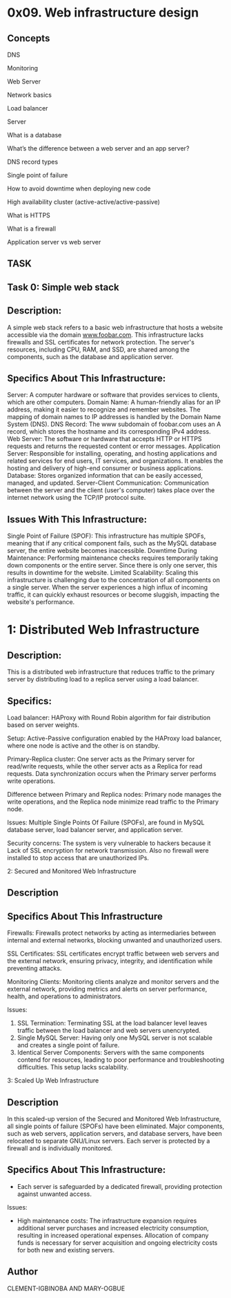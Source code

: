 # 0x09. Web infrastructure design
## Concepts
DNS

Monitoring

Web Server

Network basics

Load balancer

Server

What is a database

What’s the difference between a web server and an app server?

DNS record types

Single point of failure

How to avoid downtime when deploying new code

High availability cluster (active-active/active-passive)

What is HTTPS

What is a firewall

Application server vs web server

## TASK

## Task 0: Simple web stack

## Description:
A simple web stack refers to a basic web infrastructure that hosts a website accessible via the domain www.foobar.com. This infrastructure lacks firewalls and SSL certificates for network protection. The server's resources, including CPU, RAM, and SSD, are shared among the components, such as the database and application server.

## Specifics About This Infrastructure:

Server: A computer hardware or software that provides services to clients, which are other computers.
Domain Name: A human-friendly alias for an IP address, making it easier to recognize and remember websites. The mapping of domain names to IP addresses is handled by the Domain Name System (DNS).
DNS Record: The www subdomain of foobar.com uses an A record, which stores the hostname and its corresponding IPv4 address.
Web Server: The software or hardware that accepts HTTP or HTTPS requests and returns the requested content or error messages.
Application Server: Responsible for installing, operating, and hosting applications and related services for end users, IT services, and organizations. It enables the hosting and delivery of high-end consumer or business applications.
Database: Stores organized information that can be easily accessed, managed, and updated.
Server-Client Communication: Communication between the server and the client (user's computer) takes place over the internet network using the TCP/IP protocol suite.

## Issues With This Infrastructure: 

Single Point of Failure (SPOF): This infrastructure has multiple SPOFs, meaning that if any critical component fails, such as the MySQL database server, the entire website becomes inaccessible.
Downtime During Maintenance: Performing maintenance checks requires temporarily taking down components or the entire server. Since there is only one server, this results in downtime for the website.
Limited Scalability: Scaling this infrastructure is challenging due to the concentration of all components on a single server. When the server experiences a high influx of incoming traffic, it can quickly exhaust resources or become sluggish, impacting the website's performance.

# 1: Distributed Web Infrastructure

## Description:
This is a distributed web infrastructure that reduces traffic to the primary server by distributing load to a replica server using a load balancer.

## Specifics:
Load balancer: HAProxy with Round Robin algorithm for fair distribution based on server weights.

 Setup: Active-Passive configuration enabled by the HAProxy load balancer, where one node is active and the other is on standby.

 Primary-Replica cluster: One server acts as the Primary server for read/write requests, while the other server acts as a Replica for read requests. Data synchronization occurs when the Primary server performs write operations.

Difference between Primary and Replica nodes: Primary node manages the write operations, and the Replica node minimize read traffic to the Primary node.

Issues:
Multiple Single Points Of Failure (SPOFs), are found in MySQL database server, load balancer server, and application server.

Security concerns: The system is very vulnerable to hackers because it Lack of SSL encryption for network transmission. Also no firewall were installed to stop access that are unauthorized IPs.

2: Secured and Monitored Web Infrastructure

## Description
## Specifics About This Infrastructure
Firewalls: Firewalls protect networks by acting as intermediaries between internal and external networks, blocking unwanted and unauthorized users.

SSL Certificates: SSL certificates encrypt traffic between web servers and the external network, ensuring privacy, integrity, and identification while preventing attacks.

Monitoring Clients: Monitoring clients analyze and monitor servers and the external network, providing metrics and alerts on server performance, health, and operations to administrators.

 Issues:
1. SSL Termination: Terminating SSL at the load balancer level leaves traffic between the load balancer and web servers unencrypted.
2. Single MySQL Server: Having only one MySQL server is not scalable and creates a single point of failure.
3. Identical Server Components: Servers with the same components contend for resources, leading to poor performance and troubleshooting difficulties. This setup lacks scalability.

3: Scaled Up Web Infrastructure

## Description
In this scaled-up version of the Secured and Monitored Web Infrastructure, all single points of failure (SPOFs) have been eliminated. Major components, such as web servers, application servers, and database servers, have been relocated to separate GNU/Linux servers. Each server is protected by a firewall and is individually monitored. 

## Specifics About This Infrastructure:
- Each server is safeguarded by a dedicated firewall, providing protection against unwanted access.
  
Issues:
- High maintenance costs: The infrastructure expansion requires additional server purchases and increased electricity consumption, resulting in increased operational expenses. Allocation of company funds is necessary for server acquisition and ongoing electricity costs for both new and existing servers.

## Author
CLEMENT-IGBINOBA AND MARY-OGBUE
